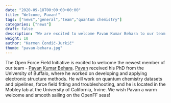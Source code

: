 ```yaml
---
date: "2020-09-18T00:00:00+00:00"
title: "Welcome, Pavan!"
tags: ["news","general","team","quantum chemistry"]
categories: ["news"]
draft: false
description: "We are excited to welcome Pavan Kumar Behara to our team!"
weight: 10
author: "Karmen Čondić-Jurkić"
thumb: "pavan-behara.jpg"
---
```


The Open Force Field Initiative is excited to welcome the newest member of our team - [Pavan Kumar Behara](https://www.linkedin.com/in/pavan-kumar-behara-a0223b1a/). [Pavan](https://orcid.org/0000-0001-6583-2148) received his PhD from the University of Buffalo, where he worked on developing and applying electronic structure methods. He will work on quantum chemistry datasets and pipelines, force field fitting and troubleshooting, and he is located in the Mobley lab at the University of California, Irvine. We wish Pavan a warm welcome and smooth sailing on the OpenFF seas!
